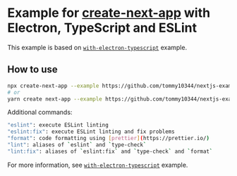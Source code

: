 # Example for [create-next-app](https://nextjs.org/docs/api-reference/create-next-app) with Electron, TypeScript and ESLint

This example is based on [`with-electron-typescript`](https://github.com/vercel/next.js/tree/canary/examples/with-electron-typescript) example.

## How to use

```bash
npx create-next-app --example https://github.com/tommy10344/nextjs-example-with-electron-typescript-eslint my-electron-app
# or
yarn create next-app --example https://github.com/tommy10344/nextjs-example-with-electron-typescript-eslint my-electron-app
```

Additional commands:

```bash
"eslint": execute ESLint linting
"eslint:fix": execute ESLint linting and fix problems
"format": code formatting using [prettier](https://prettier.io/)
"lint": aliases of `eslint` and `type-check`
"lint:fix": aliases of `eslint:fix` and `type-check` and `format`
```

For more information, see [`with-electron-typescript`](https://github.com/vercel/next.js/tree/canary/examples/with-electron-typescript) example.
